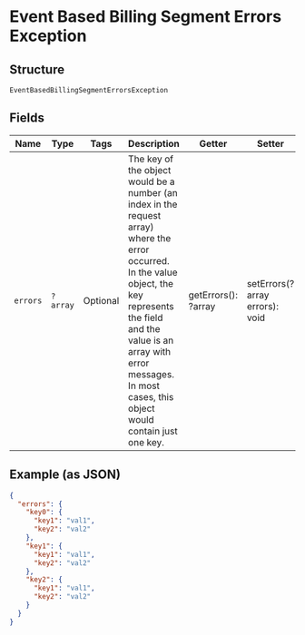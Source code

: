 
# Event Based Billing Segment Errors Exception

## Structure

`EventBasedBillingSegmentErrorsException`

## Fields

| Name | Type | Tags | Description | Getter | Setter |
|  --- | --- | --- | --- | --- | --- |
| `errors` | `?array` | Optional | The key of the object would be a number (an index in the request array) where the error occurred. In the value object, the key represents the field and the value is an array with error messages. In most cases, this object would contain just one key. | getErrors(): ?array | setErrors(?array errors): void |

## Example (as JSON)

```json
{
  "errors": {
    "key0": {
      "key1": "val1",
      "key2": "val2"
    },
    "key1": {
      "key1": "val1",
      "key2": "val2"
    },
    "key2": {
      "key1": "val1",
      "key2": "val2"
    }
  }
}
```

